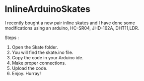 # InlineArduinoSkates
I recently bought a new pair inline skates and I have done some modifications using an arduino, HC-SR04, JHD-162A, DHT11,LDR.

Steps :
1. Open the Skate folder.
2. You will find the skate.ino file.
3. Copy the code in your Arduino ide.
4. Make proper connections.
5. Upload the code.
6. Enjoy. Hurray!


